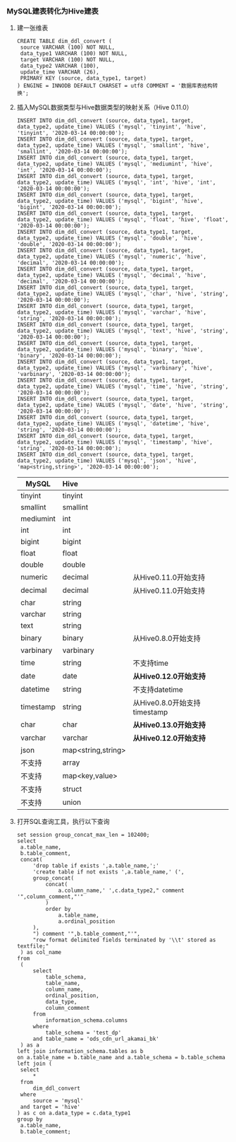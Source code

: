 ### MySQL建表转化为Hive建表

1. 建一张维表

   ```mysql
   CREATE TABLE dim_ddl_convert (
   	source VARCHAR (100) NOT NULL,
   	data_type1 VARCHAR (100) NOT NULL,
   	target VARCHAR (100) NOT NULL,
   	data_type2 VARCHAR (100),
   	update_time VARCHAR (26),
   	PRIMARY KEY (source, data_type1, target)
   ) ENGINE = INNODB DEFAULT CHARSET = utf8 COMMENT = '数据库表结构转换';
   ```

2. 插入MySQL数据类型与Hive数据类型的映射关系（Hive 0.11.0）

   ```mysql
   INSERT INTO dim_ddl_convert (source, data_type1, target, data_type2, update_time) VALUES ('mysql', 'tinyint', 'hive', 'tinyint', '2020-03-14 00:00:00');
   INSERT INTO dim_ddl_convert (source, data_type1, target, data_type2, update_time) VALUES ('mysql', 'smallint', 'hive', 'smallint', '2020-03-14 00:00:00');
   INSERT INTO dim_ddl_convert (source, data_type1, target, data_type2, update_time) VALUES ('mysql', 'mediumint', 'hive', 'int', '2020-03-14 00:00:00');
   INSERT INTO dim_ddl_convert (source, data_type1, target, data_type2, update_time) VALUES ('mysql', 'int', 'hive', 'int', '2020-03-14 00:00:00');
   INSERT INTO dim_ddl_convert (source, data_type1, target, data_type2, update_time) VALUES ('mysql', 'bigint', 'hive', 'bigint', '2020-03-14 00:00:00');
   INSERT INTO dim_ddl_convert (source, data_type1, target, data_type2, update_time) VALUES ('mysql', 'float', 'hive', 'float', '2020-03-14 00:00:00');
   INSERT INTO dim_ddl_convert (source, data_type1, target, data_type2, update_time) VALUES ('mysql', 'double', 'hive', 'double', '2020-03-14 00:00:00');
   INSERT INTO dim_ddl_convert (source, data_type1, target, data_type2, update_time) VALUES ('mysql', 'numeric', 'hive', 'decimal', '2020-03-14 00:00:00');
   INSERT INTO dim_ddl_convert (source, data_type1, target, data_type2, update_time) VALUES ('mysql', 'decimal', 'hive', 'decimal', '2020-03-14 00:00:00');
   INSERT INTO dim_ddl_convert (source, data_type1, target, data_type2, update_time) VALUES ('mysql', 'char', 'hive', 'string', '2020-03-14 00:00:00');
   INSERT INTO dim_ddl_convert (source, data_type1, target, data_type2, update_time) VALUES ('mysql', 'varchar', 'hive', 'string', '2020-03-14 00:00:00');
   INSERT INTO dim_ddl_convert (source, data_type1, target, data_type2, update_time) VALUES ('mysql', 'text', 'hive', 'string', '2020-03-14 00:00:00');
   INSERT INTO dim_ddl_convert (source, data_type1, target, data_type2, update_time) VALUES ('mysql', 'binary', 'hive', 'binary', '2020-03-14 00:00:00');
   INSERT INTO dim_ddl_convert (source, data_type1, target, data_type2, update_time) VALUES ('mysql', 'varbinary', 'hive', 'varbinary', '2020-03-14 00:00:00');
   INSERT INTO dim_ddl_convert (source, data_type1, target, data_type2, update_time) VALUES ('mysql', 'time', 'hive', 'string', '2020-03-14 00:00:00');
   INSERT INTO dim_ddl_convert (source, data_type1, target, data_type2, update_time) VALUES ('mysql', 'date', 'hive', 'string', '2020-03-14 00:00:00');
   INSERT INTO dim_ddl_convert (source, data_type1, target, data_type2, update_time) VALUES ('mysql', 'datetime', 'hive', 'string', '2020-03-14 00:00:00');
   INSERT INTO dim_ddl_convert (source, data_type1, target, data_type2, update_time) VALUES ('mysql', 'timestamp', 'hive', 'string', '2020-03-14 00:00:00');
   INSERT INTO dim_ddl_convert (source, data_type1, target, data_type2, update_time) VALUES ('mysql', 'json', 'hive', 'map<string,string>', '2020-03-14 00:00:00');
   ```

   | MySQL     | Hive               |                              |
   | --------- | :----------------- | ---------------------------- |
   | tinyint   | tinyint            |                              |
   | smallint  | smallint           |                              |
   | mediumint | int                |                              |
   | int       | int                |                              |
   | bigint    | bigint             |                              |
   | float     | float              |                              |
   | double    | double             |                              |
   | numeric   | decimal            | 从Hive0.11.0开始支持         |
   | decimal   | decimal            | 从Hive0.11.0开始支持         |
   | char      | string             |                              |
   | varchar   | string             |                              |
   | text      | string             |                              |
   | binary    | binary             | 从Hive0.8.0开始支持          |
   | varbinary | varbinary          |                              |
   | time      | string             | 不支持time                   |
   | date      | date               | **从Hive0.12.0开始支持**     |
   | datetime  | string             | 不支持datetime               |
   | timestamp | string             | 从Hive0.8.0开始支持timestamp |
   | char      | char               | **从Hive0.13.0开始支持**     |
   | varchar   | varchar            | **从Hive0.12.0开始支持**     |
   | json      | map<string,string> |                              |
   | 不支持    | array              |                              |
   | 不支持    | map<key,value>     |                              |
   | 不支持    | struct             |                              |
   | 不支持    | union              |                              |

3. 打开SQL查询工具，执行以下查询

   ```mysql
   set session group_concat_max_len = 102400;
   select
   	a.table_name,
   	b.table_comment,
   	concat(
   		'drop table if exists ',a.table_name,';'
   		'create table if not exists ',a.table_name,' (',
   		group_concat(
   			concat(
   				a.column_name,' ',c.data_type2," comment '",column_comment,"'"
   			)
   			order by
   				a.table_name,
   				a.ordinal_position
   		),
   		") comment '",b.table_comment,"'",
   		"row format delimited fields terminated by '\\t' stored as textfile;"
   	) as col_name
   from
   	(
   		select
   			table_schema,
   			table_name,
   			column_name,
   			ordinal_position,
   			data_type,
   			column_comment
   		from
   			information_schema.columns
   		where
   			table_schema = 'test_dp'
   		and table_name = 'ods_cdn_url_akamai_bk'
   	) as a
   left join information_schema.tables as b 
   on a.table_name = b.table_name and a.table_schema = b.table_schema
   left join (
   	select
   		*
   	from
   		dim_ddl_convert
   	where
   		source = 'mysql'
   	and target = 'hive'
   ) as c on a.data_type = c.data_type1
   group by
   	a.table_name,
   	b.table_comment;
   ```
   

